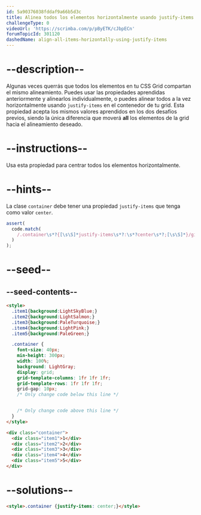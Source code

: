 ```yaml
---
id: 5a90376038fddaf9a66b5d3c
title: Alinea todos los elementos horizontalmente usando justify-items
challengeType: 0
videoUrl: 'https://scrimba.com/p/pByETK/cJbpECn'
forumTopicId: 301120
dashedName: align-all-items-horizontally-using-justify-items
---
```


# --description--

Algunas veces querrás que todos los elementos en tu CSS Grid compartan el mismo alineamiento. Puedes usar las propiedades aprendidas anteriormente y alinearlos individualmente, o puedes alinear todos a la vez horizontalmente usando `justify-items` en el contenedor de tu grid. Esta propiedad acepta los mismos valores aprendidos en los dos desafíos previos, siendo la única diferencia que moverá **all** los elementos de la grid hacia el alineamiento deseado.

# --instructions--

Usa esta propiedad para centrar todos los elementos horizontalmente.

# --hints--

La clase `container` debe tener una propiedad `justify-items` que tenga como valor `center`.

```js
assert(
  code.match(
    /.container\s*?{[\s\S]*justify-items\s*?:\s*?center\s*?;[\s\S]*}/gi
  )
);
```

# --seed--

## --seed-contents--

```html
<style>
  .item1{background:LightSkyBlue;}
  .item2{background:LightSalmon;}
  .item3{background:PaleTurquoise;}
  .item4{background:LightPink;}
  .item5{background:PaleGreen;}

  .container {
    font-size: 40px;
    min-height: 300px;
    width: 100%;
    background: LightGray;
    display: grid;
    grid-template-columns: 1fr 1fr 1fr;
    grid-template-rows: 1fr 1fr 1fr;
    grid-gap: 10px;
    /* Only change code below this line */


    /* Only change code above this line */
  }
</style>

<div class="container">
  <div class="item1">1</div>
  <div class="item2">2</div>
  <div class="item3">3</div>
  <div class="item4">4</div>
  <div class="item5">5</div>
</div>
```

# --solutions--

```html
<style>.container {justify-items: center;}</style>
```
